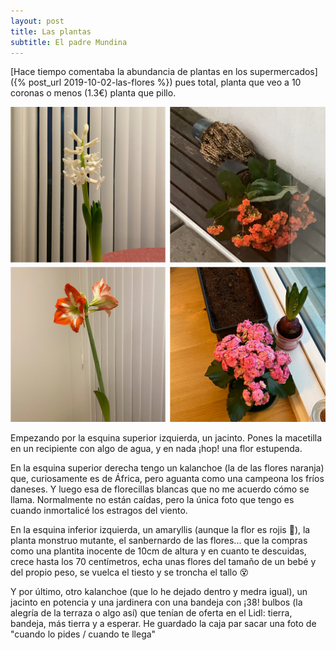 ```yaml
---
layout: post
title: Las plantas
subtitle: El padre Mundina
---
```

[Hace tiempo comentaba la abundancia de plantas en los supermercados]({% post_url 2019-10-02-las-flores %}) pues total, planta que veo a 10 coronas o menos (1.3€) planta que pillo. 

![La florería](/img/0029.JPG)

Empezando por la esquina superior izquierda, un jacinto. Pones la macetilla en un recipiente con algo de agua, y en nada ¡hop! una flor estupenda.

En la esquina superior derecha tengo un kalanchoe (la de las flores naranja) que, curiosamente es de África, pero aguanta como una campeona los fríos daneses. Y luego esa de florecillas blancas que no me acuerdo cómo se llama. Normalmente no están caídas, pero la única foto que tengo es cuando inmortalicé los estragos del viento.

En la esquina inferior izquierda, un amaryllis (aunque la flor es rojis 🥁), la planta monstruo mutante, el sanbernardo de las flores... que la compras como una plantita inocente de 10cm de altura y en cuanto te descuidas, crece hasta los 70 centímetros, echa unas flores del tamaño de un bebé y del propio peso, se vuelca el tiesto y se troncha el tallo 😵

Y por último, otro kalanchoe (que lo he dejado dentro y medra igual), un jacinto en potencia y una jardinera con una bandeja con ¡38! bulbos (la alegría de la terraza o algo así) que tenían de oferta en el Lidl: tierra, bandeja, más tierra y a esperar. He guardado la caja par sacar una foto de "cuando lo pides / cuando te llega"